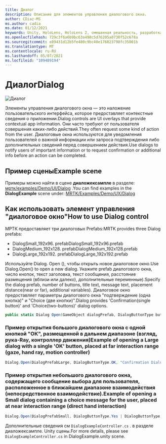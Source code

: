 ```yaml
---
title: Диалог
description: Описание для элементов управления диалогового окна.
author: CDiaz-MS
ms.author: cadia
ms.date: 01/12/2021
keywords: Unity, HoloLens, HoloLens 2, смешанная реальность, разработка, MRTK
ms.openlocfilehash: 729c3f6a6b9bc63a498c5d76205a0730f52c678a
ms.sourcegitcommit: e89431d12b5fe480c9bc40e176023798fc35001b
ms.translationtype: MT
ms.contentlocale: ru-RU
ms.lasthandoff: 05/07/2021
ms.locfileid: "109489194"
---
```

# <a name="dialog"></a><span data-ttu-id="4dc5b-104">Диалог</span><span class="sxs-lookup"><span data-stu-id="4dc5b-104">Dialog</span></span>

![Диалог](../images/dialog/MRTK_UX_Dialog_Main.png)

<span data-ttu-id="4dc5b-106">Элементы управления диалогового окна — это наложение пользовательского интерфейса, которое предоставляет контекстные сведения о приложении.</span><span class="sxs-lookup"><span data-stu-id="4dc5b-106">Dialog controls are UI overlays that provide contextual app information.</span></span> <span data-ttu-id="4dc5b-107">Они часто требуют от пользователя совершения каких-либо действий.</span><span class="sxs-lookup"><span data-stu-id="4dc5b-107">They often request some kind of action from the user.</span></span> <span data-ttu-id="4dc5b-108">Диалоговые окна используются для уведомления пользователей о важной информации или запроса подтверждения либо дополнительных сведений перед совершением действия.</span><span class="sxs-lookup"><span data-stu-id="4dc5b-108">Use dialogs to notify users of important information or to request confirmation or additional info before an action can be completed.</span></span>

## <a name="example-scene"></a><span data-ttu-id="4dc5b-109">Пример сцены</span><span class="sxs-lookup"><span data-stu-id="4dc5b-109">Example scene</span></span>

<span data-ttu-id="4dc5b-110">Примеры можно найти в сцене **диаложексампле** в разделе: [мртк/examples/Demo/UI/Dialog](https://github.com/microsoft/MixedRealityToolkit-Unity/tree/main/Assets/MRTK/Examples/Demos/UX/Dialog) .</span><span class="sxs-lookup"><span data-stu-id="4dc5b-110">You can find examples in the **DialogExample** scene under: [MRTK/Examples/Demo/UX/Dialog](https://github.com/microsoft/MixedRealityToolkit-Unity/tree/main/Assets/MRTK/Examples/Demos/UX/Dialog)</span></span>

## <a name="how-to-use-dialog-control"></a><span data-ttu-id="4dc5b-111">Как использовать элемент управления "диалоговое окно"</span><span class="sxs-lookup"><span data-stu-id="4dc5b-111">How to use Dialog control</span></span>

<span data-ttu-id="4dc5b-112">МРТК предоставляет три диалоговых Prefabs:</span><span class="sxs-lookup"><span data-stu-id="4dc5b-112">MRTK provides three Dialog prefabs:</span></span>

- <span data-ttu-id="4dc5b-113">DialogSmall_192x96. prefab</span><span class="sxs-lookup"><span data-stu-id="4dc5b-113">DialogSmall_192x96.prefab</span></span>
- <span data-ttu-id="4dc5b-114">DialogMedium_192x128. prefab</span><span class="sxs-lookup"><span data-stu-id="4dc5b-114">DialogMedium_192x128.prefab</span></span>
- <span data-ttu-id="4dc5b-115">DialogLarge_192x192. prefab</span><span class="sxs-lookup"><span data-stu-id="4dc5b-115">DialogLarge_192x192.prefab</span></span>

<span data-ttu-id="4dc5b-116">Используйте Dialog. Open (), чтобы открыть новое диалоговое окно.</span><span class="sxs-lookup"><span data-stu-id="4dc5b-116">Use Dialog.Open() to open a new dialog.</span></span> <span data-ttu-id="4dc5b-117">Укажите prefab диалогового окна, число кнопок, текст заголовка, текст сообщения, расстояние размещения (вблизи или далеко), дополнительные переменные).</span><span class="sxs-lookup"><span data-stu-id="4dc5b-117">Specify the dialog prefab, number of buttons, title text, message text, placement distance(near or far), additional variables).</span></span> <span data-ttu-id="4dc5b-118">Диалоговое окно предоставляет параметры диалогового окна "подтверждение (одна кнопка)" и "Choice (две кнопки)".</span><span class="sxs-lookup"><span data-stu-id="4dc5b-118">Dialog provides 'Confirmation(single button)' and 'Choice(two-buttons)' dialog options.</span></span>

```c#
public static Dialog Open(GameObject dialogPrefab, DialogButtonType buttons, string title, string message, bool placeForNearInteraction, System.Object variable = null)
```

### <a name="example-of-opening-a-large-dialog-with-a-single-ok-button-placed-at-far-interaction-range-gaze-hand-ray-motion-controller"></a><span data-ttu-id="4dc5b-119">Пример открытия большого диалогового окна с одной кнопкой "ОК", размещенной в дальнем диапазоне (взгляд, рука-Ray, контроллер движения)</span><span class="sxs-lookup"><span data-stu-id="4dc5b-119">Example of opening a Large dialog with a single 'OK' button, placed at far interaction range (gaze, hand ray, motion controller)</span></span>

```c#
Dialog.Open(DialogPrefabLarge, DialogButtonType.OK, "Confirmation Dialog, Large, Far", "This is an example of a large dialog with only one button, placed at far interaction range", false);
```

### <a name="example-of-opening-a-small-dialog-containing-a-choice-message-for-the-user-placed-at-near-interaction-range-direct-hand-interaction"></a><span data-ttu-id="4dc5b-120">Пример открытия небольшого диалогового окна, содержащего сообщение выбора для пользователя, расположенное в ближайшем диапазоне взаимодействия (непосредственное взаимодействие).</span><span class="sxs-lookup"><span data-stu-id="4dc5b-120">Example of opening a Small dialog containing a choice message for the user, placed at near interaction range (direct hand interaction)</span></span>

```c#
Dialog.Open(DialogPrefabSmall, DialogButtonType.Yes | DialogButtonType.No, "Confirmation Dialog, Small, Near", "This is an example of a small dialog with a choice message, placed at near interaction range", true);
```

<span data-ttu-id="4dc5b-121">Дополнительные сведения см `DialogExampleController.cs` . в разделе диаложексампле. Unity сцены.</span><span class="sxs-lookup"><span data-stu-id="4dc5b-121">For more details, please see `DialogExampleController.cs` in DialogExample.unity scene.</span></span>
